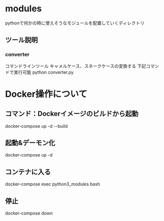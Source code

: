 # modules
pythonで何かの時に使えそうなモジュールを配置していくディレクトリ

## ツール説明

### converter
コマンドラインツール
キャメルケース、スネークケースの変換する
下記コマンドで実行可能
python converter.py

# Docker操作について
## コマンド：Dockerイメージのビルドから起動
docker-compose up -d --build

## 起動&デーモン化
docker-compose up -d

## コンテナに入る
docker-compose exec python3_modules bash

## 停止
docker-compose down
